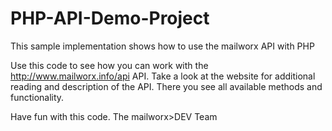 # PHP-API-Demo-Project
This sample implementation shows how to use the mailworx API with PHP

Use this code to see how you can work with the http://www.mailworx.info/api API.
Take a look at the website for additional reading and description of the API. There you see all available methods and functionality.

Have fun with this code.
The mailworx>DEV Team
